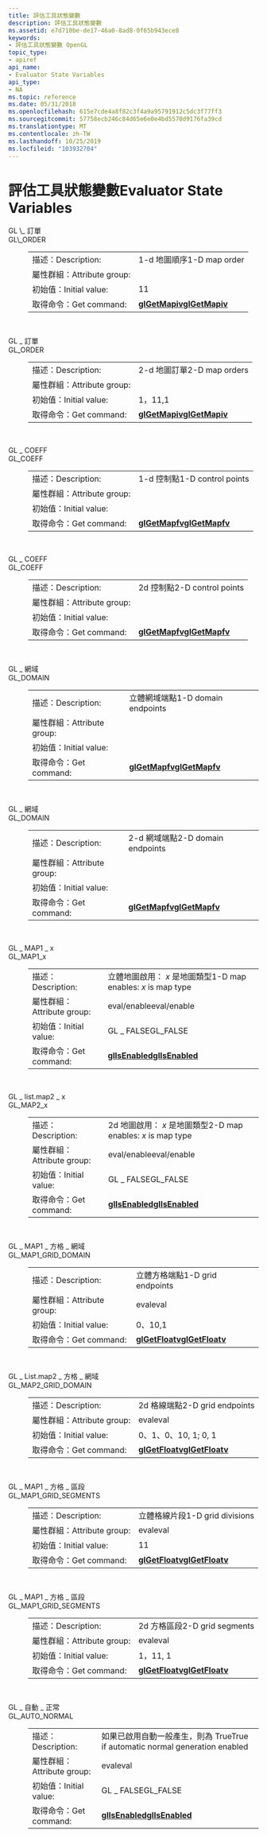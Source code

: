 ```yaml
---
title: 評估工具狀態變數
description: 評估工具狀態變數
ms.assetid: e7d710be-de17-46a0-8ad8-0f65b943ece8
keywords:
- 評估工具狀態變數 OpenGL
topic_type:
- apiref
api_name:
- Evaluator State Variables
api_type:
- NA
ms.topic: reference
ms.date: 05/31/2018
ms.openlocfilehash: 615e7cde4a8f82c3f4a9a95791912c5dc3f77ff3
ms.sourcegitcommit: 57758ecb246c84d65e6e0e4bd5570d9176fa39cd
ms.translationtype: MT
ms.contentlocale: zh-TW
ms.lasthandoff: 10/25/2019
ms.locfileid: "103932704"
---
```

# <a name="evaluator-state-variables"></a><span data-ttu-id="cd4dd-104">評估工具狀態變數</span><span class="sxs-lookup"><span data-stu-id="cd4dd-104">Evaluator State Variables</span></span>

<dl> <span data-ttu-id="cd4dd-105"><dt><span id="GL_ORDER"></span><span id="gl_order"></span>GL \_ 訂單</dt> </span><span class="sxs-lookup"><span data-stu-id="cd4dd-105"><dt><span id="GL_ORDER"></span><span id="gl_order"></span>GL\_ORDER</dt> </span></span><dd> 

|                  |                                |
|------------------|--------------------------------|
| <span data-ttu-id="cd4dd-106">描述：</span><span class="sxs-lookup"><span data-stu-id="cd4dd-106">Description:</span></span>     | <span data-ttu-id="cd4dd-107">1-d 地圖順序</span><span class="sxs-lookup"><span data-stu-id="cd4dd-107">1-D map order</span></span>                  |
| <span data-ttu-id="cd4dd-108">屬性群組：</span><span class="sxs-lookup"><span data-stu-id="cd4dd-108">Attribute group:</span></span> |                                |
| <span data-ttu-id="cd4dd-109">初始值：</span><span class="sxs-lookup"><span data-stu-id="cd4dd-109">Initial value:</span></span>   | <span data-ttu-id="cd4dd-110">1</span><span class="sxs-lookup"><span data-stu-id="cd4dd-110">1</span></span>                              |
| <span data-ttu-id="cd4dd-111">取得命令：</span><span class="sxs-lookup"><span data-stu-id="cd4dd-111">Get command:</span></span>     | [<span data-ttu-id="cd4dd-112">**glGetMapiv**</span><span class="sxs-lookup"><span data-stu-id="cd4dd-112">**glGetMapiv**</span></span>](glgetmap.md) |



 

<span data-ttu-id="cd4dd-113"></dd> <dt><span id="GL_ORDER"></span><span id="gl_order"></span>GL \_ 訂單</dt> </span><span class="sxs-lookup"><span data-stu-id="cd4dd-113"></dd> <dt><span id="GL_ORDER"></span><span id="gl_order"></span>GL\_ORDER</dt> </span></span><dd> 

|                  |                                |
|------------------|--------------------------------|
| <span data-ttu-id="cd4dd-114">描述：</span><span class="sxs-lookup"><span data-stu-id="cd4dd-114">Description:</span></span>     | <span data-ttu-id="cd4dd-115">2-d 地圖訂單</span><span class="sxs-lookup"><span data-stu-id="cd4dd-115">2-D map orders</span></span>                 |
| <span data-ttu-id="cd4dd-116">屬性群組：</span><span class="sxs-lookup"><span data-stu-id="cd4dd-116">Attribute group:</span></span> |                                |
| <span data-ttu-id="cd4dd-117">初始值：</span><span class="sxs-lookup"><span data-stu-id="cd4dd-117">Initial value:</span></span>   | <span data-ttu-id="cd4dd-118">1，1</span><span class="sxs-lookup"><span data-stu-id="cd4dd-118">1,1</span></span>                            |
| <span data-ttu-id="cd4dd-119">取得命令：</span><span class="sxs-lookup"><span data-stu-id="cd4dd-119">Get command:</span></span>     | [<span data-ttu-id="cd4dd-120">**glGetMapiv**</span><span class="sxs-lookup"><span data-stu-id="cd4dd-120">**glGetMapiv**</span></span>](glgetmap.md) |



 

<span data-ttu-id="cd4dd-121"></dd> <dt><span id="GL_COEFF"></span><span id="gl_coeff"></span>GL \_ COEFF</dt> </span><span class="sxs-lookup"><span data-stu-id="cd4dd-121"></dd> <dt><span id="GL_COEFF"></span><span id="gl_coeff"></span>GL\_COEFF</dt> </span></span><dd> 

|                  |                                |
|------------------|--------------------------------|
| <span data-ttu-id="cd4dd-122">描述：</span><span class="sxs-lookup"><span data-stu-id="cd4dd-122">Description:</span></span>     | <span data-ttu-id="cd4dd-123">1-d 控制點</span><span class="sxs-lookup"><span data-stu-id="cd4dd-123">1-D control points</span></span>             |
| <span data-ttu-id="cd4dd-124">屬性群組：</span><span class="sxs-lookup"><span data-stu-id="cd4dd-124">Attribute group:</span></span> |                                |
| <span data-ttu-id="cd4dd-125">初始值：</span><span class="sxs-lookup"><span data-stu-id="cd4dd-125">Initial value:</span></span>   |                                |
| <span data-ttu-id="cd4dd-126">取得命令：</span><span class="sxs-lookup"><span data-stu-id="cd4dd-126">Get command:</span></span>     | [<span data-ttu-id="cd4dd-127">**glGetMapfv**</span><span class="sxs-lookup"><span data-stu-id="cd4dd-127">**glGetMapfv**</span></span>](glgetmap.md) |



 

<span data-ttu-id="cd4dd-128"></dd> <dt><span id="GL_COEFF"></span><span id="gl_coeff"></span>GL \_ COEFF</dt> </span><span class="sxs-lookup"><span data-stu-id="cd4dd-128"></dd> <dt><span id="GL_COEFF"></span><span id="gl_coeff"></span>GL\_COEFF</dt> </span></span><dd> 

|                  |                                |
|------------------|--------------------------------|
| <span data-ttu-id="cd4dd-129">描述：</span><span class="sxs-lookup"><span data-stu-id="cd4dd-129">Description:</span></span>     | <span data-ttu-id="cd4dd-130">2d 控制點</span><span class="sxs-lookup"><span data-stu-id="cd4dd-130">2-D control points</span></span>             |
| <span data-ttu-id="cd4dd-131">屬性群組：</span><span class="sxs-lookup"><span data-stu-id="cd4dd-131">Attribute group:</span></span> |                                |
| <span data-ttu-id="cd4dd-132">初始值：</span><span class="sxs-lookup"><span data-stu-id="cd4dd-132">Initial value:</span></span>   |                                |
| <span data-ttu-id="cd4dd-133">取得命令：</span><span class="sxs-lookup"><span data-stu-id="cd4dd-133">Get command:</span></span>     | [<span data-ttu-id="cd4dd-134">**glGetMapfv**</span><span class="sxs-lookup"><span data-stu-id="cd4dd-134">**glGetMapfv**</span></span>](glgetmap.md) |



 

<span data-ttu-id="cd4dd-135"></dd> <dt><span id="GL_DOMAIN"></span><span id="gl_domain"></span>GL \_ 網域</dt> </span><span class="sxs-lookup"><span data-stu-id="cd4dd-135"></dd> <dt><span id="GL_DOMAIN"></span><span id="gl_domain"></span>GL\_DOMAIN</dt> </span></span><dd> 

|                  |                                |
|------------------|--------------------------------|
| <span data-ttu-id="cd4dd-136">描述：</span><span class="sxs-lookup"><span data-stu-id="cd4dd-136">Description:</span></span>     | <span data-ttu-id="cd4dd-137">立體網域端點</span><span class="sxs-lookup"><span data-stu-id="cd4dd-137">1-D domain endpoints</span></span>           |
| <span data-ttu-id="cd4dd-138">屬性群組：</span><span class="sxs-lookup"><span data-stu-id="cd4dd-138">Attribute group:</span></span> |                                |
| <span data-ttu-id="cd4dd-139">初始值：</span><span class="sxs-lookup"><span data-stu-id="cd4dd-139">Initial value:</span></span>   |                                |
| <span data-ttu-id="cd4dd-140">取得命令：</span><span class="sxs-lookup"><span data-stu-id="cd4dd-140">Get command:</span></span>     | [<span data-ttu-id="cd4dd-141">**glGetMapfv**</span><span class="sxs-lookup"><span data-stu-id="cd4dd-141">**glGetMapfv**</span></span>](glgetmap.md) |



 

<span data-ttu-id="cd4dd-142"></dd> <dt><span id="GL_DOMAIN"></span><span id="gl_domain"></span>GL \_ 網域</dt> </span><span class="sxs-lookup"><span data-stu-id="cd4dd-142"></dd> <dt><span id="GL_DOMAIN"></span><span id="gl_domain"></span>GL\_DOMAIN</dt> </span></span><dd> 

|                  |                                |
|------------------|--------------------------------|
| <span data-ttu-id="cd4dd-143">描述：</span><span class="sxs-lookup"><span data-stu-id="cd4dd-143">Description:</span></span>     | <span data-ttu-id="cd4dd-144">2-d 網域端點</span><span class="sxs-lookup"><span data-stu-id="cd4dd-144">2-D domain endpoints</span></span>           |
| <span data-ttu-id="cd4dd-145">屬性群組：</span><span class="sxs-lookup"><span data-stu-id="cd4dd-145">Attribute group:</span></span> |                                |
| <span data-ttu-id="cd4dd-146">初始值：</span><span class="sxs-lookup"><span data-stu-id="cd4dd-146">Initial value:</span></span>   |                                |
| <span data-ttu-id="cd4dd-147">取得命令：</span><span class="sxs-lookup"><span data-stu-id="cd4dd-147">Get command:</span></span>     | [<span data-ttu-id="cd4dd-148">**glGetMapfv**</span><span class="sxs-lookup"><span data-stu-id="cd4dd-148">**glGetMapfv**</span></span>](glgetmap.md) |



 

<span data-ttu-id="cd4dd-149"></dd> <dt><span id="GL_MAP1_x"></span><span id="gl_map1_x"></span><span id="GL_MAP1_X"></span>GL \_ MAP1 \_ x</dt> </span><span class="sxs-lookup"><span data-stu-id="cd4dd-149"></dd> <dt><span id="GL_MAP1_x"></span><span id="gl_map1_x"></span><span id="GL_MAP1_X"></span>GL\_MAP1\_x</dt> </span></span><dd> 

|                  |                                    |
|------------------|------------------------------------|
| <span data-ttu-id="cd4dd-150">描述：</span><span class="sxs-lookup"><span data-stu-id="cd4dd-150">Description:</span></span>     | <span data-ttu-id="cd4dd-151">立體地圖啟用： *x* 是地圖類型</span><span class="sxs-lookup"><span data-stu-id="cd4dd-151">1-D map enables: *x* is map type</span></span>   |
| <span data-ttu-id="cd4dd-152">屬性群組：</span><span class="sxs-lookup"><span data-stu-id="cd4dd-152">Attribute group:</span></span> | <span data-ttu-id="cd4dd-153">eval/enable</span><span class="sxs-lookup"><span data-stu-id="cd4dd-153">eval/enable</span></span>                        |
| <span data-ttu-id="cd4dd-154">初始值：</span><span class="sxs-lookup"><span data-stu-id="cd4dd-154">Initial value:</span></span>   | <span data-ttu-id="cd4dd-155">GL \_ FALSE</span><span class="sxs-lookup"><span data-stu-id="cd4dd-155">GL\_FALSE</span></span>                          |
| <span data-ttu-id="cd4dd-156">取得命令：</span><span class="sxs-lookup"><span data-stu-id="cd4dd-156">Get command:</span></span>     | [<span data-ttu-id="cd4dd-157">**glIsEnabled**</span><span class="sxs-lookup"><span data-stu-id="cd4dd-157">**glIsEnabled**</span></span>](glisenabled.md) |



 

<span data-ttu-id="cd4dd-158"></dd> <dt><span id="GL_MAP2_x"></span><span id="gl_map2_x"></span><span id="GL_MAP2_X"></span>GL \_ list.map2 \_ x</dt> </span><span class="sxs-lookup"><span data-stu-id="cd4dd-158"></dd> <dt><span id="GL_MAP2_x"></span><span id="gl_map2_x"></span><span id="GL_MAP2_X"></span>GL\_MAP2\_x</dt> </span></span><dd> 

|                  |                                    |
|------------------|------------------------------------|
| <span data-ttu-id="cd4dd-159">描述：</span><span class="sxs-lookup"><span data-stu-id="cd4dd-159">Description:</span></span>     | <span data-ttu-id="cd4dd-160">2d 地圖啟用： *x* 是地圖類型</span><span class="sxs-lookup"><span data-stu-id="cd4dd-160">2-D map enables: *x* is map type</span></span>   |
| <span data-ttu-id="cd4dd-161">屬性群組：</span><span class="sxs-lookup"><span data-stu-id="cd4dd-161">Attribute group:</span></span> | <span data-ttu-id="cd4dd-162">eval/enable</span><span class="sxs-lookup"><span data-stu-id="cd4dd-162">eval/enable</span></span>                        |
| <span data-ttu-id="cd4dd-163">初始值：</span><span class="sxs-lookup"><span data-stu-id="cd4dd-163">Initial value:</span></span>   | <span data-ttu-id="cd4dd-164">GL \_ FALSE</span><span class="sxs-lookup"><span data-stu-id="cd4dd-164">GL\_FALSE</span></span>                          |
| <span data-ttu-id="cd4dd-165">取得命令：</span><span class="sxs-lookup"><span data-stu-id="cd4dd-165">Get command:</span></span>     | [<span data-ttu-id="cd4dd-166">**glIsEnabled**</span><span class="sxs-lookup"><span data-stu-id="cd4dd-166">**glIsEnabled**</span></span>](glisenabled.md) |



 

<span data-ttu-id="cd4dd-167"></dd> <dt><span id="GL_MAP1_GRID_DOMAIN"></span><span id="gl_map1_grid_domain"></span>GL \_ MAP1 \_ 方格 \_ 網域</dt> </span><span class="sxs-lookup"><span data-stu-id="cd4dd-167"></dd> <dt><span id="GL_MAP1_GRID_DOMAIN"></span><span id="gl_map1_grid_domain"></span>GL\_MAP1\_GRID\_DOMAIN</dt> </span></span><dd> 

|                  |                                                                                |
|------------------|--------------------------------------------------------------------------------|
| <span data-ttu-id="cd4dd-168">描述：</span><span class="sxs-lookup"><span data-stu-id="cd4dd-168">Description:</span></span>     | <span data-ttu-id="cd4dd-169">立體方格端點</span><span class="sxs-lookup"><span data-stu-id="cd4dd-169">1-D grid endpoints</span></span>                                                             |
| <span data-ttu-id="cd4dd-170">屬性群組：</span><span class="sxs-lookup"><span data-stu-id="cd4dd-170">Attribute group:</span></span> | <span data-ttu-id="cd4dd-171">eval</span><span class="sxs-lookup"><span data-stu-id="cd4dd-171">eval</span></span>                                                                           |
| <span data-ttu-id="cd4dd-172">初始值：</span><span class="sxs-lookup"><span data-stu-id="cd4dd-172">Initial value:</span></span>   | <span data-ttu-id="cd4dd-173">0、1</span><span class="sxs-lookup"><span data-stu-id="cd4dd-173">0,1</span></span>                                                                            |
| <span data-ttu-id="cd4dd-174">取得命令：</span><span class="sxs-lookup"><span data-stu-id="cd4dd-174">Get command:</span></span>     | [<span data-ttu-id="cd4dd-175">**glGetFloatv**</span><span class="sxs-lookup"><span data-stu-id="cd4dd-175">**glGetFloatv**</span></span>](glgetbooleanv--glgetdoublev--glgetfloatv--glgetintegerv.md) |



 

<span data-ttu-id="cd4dd-176"></dd> <dt><span id="GL_MAP2_GRID_DOMAIN"></span><span id="gl_map2_grid_domain"></span>GL \_ List.map2 \_ 方格 \_ 網域</dt> </span><span class="sxs-lookup"><span data-stu-id="cd4dd-176"></dd> <dt><span id="GL_MAP2_GRID_DOMAIN"></span><span id="gl_map2_grid_domain"></span>GL\_MAP2\_GRID\_DOMAIN</dt> </span></span><dd> 

|                  |                                                                                |
|------------------|--------------------------------------------------------------------------------|
| <span data-ttu-id="cd4dd-177">描述：</span><span class="sxs-lookup"><span data-stu-id="cd4dd-177">Description:</span></span>     | <span data-ttu-id="cd4dd-178">2d 格線端點</span><span class="sxs-lookup"><span data-stu-id="cd4dd-178">2-D grid endpoints</span></span>                                                             |
| <span data-ttu-id="cd4dd-179">屬性群組：</span><span class="sxs-lookup"><span data-stu-id="cd4dd-179">Attribute group:</span></span> | <span data-ttu-id="cd4dd-180">eval</span><span class="sxs-lookup"><span data-stu-id="cd4dd-180">eval</span></span>                                                                           |
| <span data-ttu-id="cd4dd-181">初始值：</span><span class="sxs-lookup"><span data-stu-id="cd4dd-181">Initial value:</span></span>   | <span data-ttu-id="cd4dd-182">0、1、0、1</span><span class="sxs-lookup"><span data-stu-id="cd4dd-182">0, 1; 0, 1</span></span>                                                                     |
| <span data-ttu-id="cd4dd-183">取得命令：</span><span class="sxs-lookup"><span data-stu-id="cd4dd-183">Get command:</span></span>     | [<span data-ttu-id="cd4dd-184">**glGetFloatv**</span><span class="sxs-lookup"><span data-stu-id="cd4dd-184">**glGetFloatv**</span></span>](glgetbooleanv--glgetdoublev--glgetfloatv--glgetintegerv.md) |



 

<span data-ttu-id="cd4dd-185"></dd> <dt><span id="GL_MAP1_GRID_SEGMENTS"></span><span id="gl_map1_grid_segments"></span>GL \_ MAP1 \_ 方格 \_ 區段</dt> </span><span class="sxs-lookup"><span data-stu-id="cd4dd-185"></dd> <dt><span id="GL_MAP1_GRID_SEGMENTS"></span><span id="gl_map1_grid_segments"></span>GL\_MAP1\_GRID\_SEGMENTS</dt> </span></span><dd> 

|                  |                                    |
|------------------|------------------------------------|
| <span data-ttu-id="cd4dd-186">描述：</span><span class="sxs-lookup"><span data-stu-id="cd4dd-186">Description:</span></span>     | <span data-ttu-id="cd4dd-187">立體格線片段</span><span class="sxs-lookup"><span data-stu-id="cd4dd-187">1-D grid divisions</span></span>                 |
| <span data-ttu-id="cd4dd-188">屬性群組：</span><span class="sxs-lookup"><span data-stu-id="cd4dd-188">Attribute group:</span></span> | <span data-ttu-id="cd4dd-189">eval</span><span class="sxs-lookup"><span data-stu-id="cd4dd-189">eval</span></span>                               |
| <span data-ttu-id="cd4dd-190">初始值：</span><span class="sxs-lookup"><span data-stu-id="cd4dd-190">Initial value:</span></span>   | <span data-ttu-id="cd4dd-191">1</span><span class="sxs-lookup"><span data-stu-id="cd4dd-191">1</span></span>                                  |
| <span data-ttu-id="cd4dd-192">取得命令：</span><span class="sxs-lookup"><span data-stu-id="cd4dd-192">Get command:</span></span>     | [<span data-ttu-id="cd4dd-193">**glGetFloatv**</span><span class="sxs-lookup"><span data-stu-id="cd4dd-193">**glGetFloatv**</span></span>](glgetfloatv.md) |



 

<span data-ttu-id="cd4dd-194"></dd> <dt><span id="GL_MAP1_GRID_SEGMENTS"></span><span id="gl_map1_grid_segments"></span>GL \_ MAP1 \_ 方格 \_ 區段</dt> </span><span class="sxs-lookup"><span data-stu-id="cd4dd-194"></dd> <dt><span id="GL_MAP1_GRID_SEGMENTS"></span><span id="gl_map1_grid_segments"></span>GL\_MAP1\_GRID\_SEGMENTS</dt> </span></span><dd> 

|                  |                                                                                |
|------------------|--------------------------------------------------------------------------------|
| <span data-ttu-id="cd4dd-195">描述：</span><span class="sxs-lookup"><span data-stu-id="cd4dd-195">Description:</span></span>     | <span data-ttu-id="cd4dd-196">2d 方格區段</span><span class="sxs-lookup"><span data-stu-id="cd4dd-196">2-D grid segments</span></span>                                                              |
| <span data-ttu-id="cd4dd-197">屬性群組：</span><span class="sxs-lookup"><span data-stu-id="cd4dd-197">Attribute group:</span></span> | <span data-ttu-id="cd4dd-198">eval</span><span class="sxs-lookup"><span data-stu-id="cd4dd-198">eval</span></span>                                                                           |
| <span data-ttu-id="cd4dd-199">初始值：</span><span class="sxs-lookup"><span data-stu-id="cd4dd-199">Initial value:</span></span>   | <span data-ttu-id="cd4dd-200">1，1</span><span class="sxs-lookup"><span data-stu-id="cd4dd-200">1, 1</span></span>                                                                           |
| <span data-ttu-id="cd4dd-201">取得命令：</span><span class="sxs-lookup"><span data-stu-id="cd4dd-201">Get command:</span></span>     | [<span data-ttu-id="cd4dd-202">**glGetFloatv**</span><span class="sxs-lookup"><span data-stu-id="cd4dd-202">**glGetFloatv**</span></span>](glgetbooleanv--glgetdoublev--glgetfloatv--glgetintegerv.md) |



 

<span data-ttu-id="cd4dd-203"></dd> <dt><span id="GL_AUTO_NORMAL"></span><span id="gl_auto_normal"></span>GL \_ 自動 \_ 正常</dt> </span><span class="sxs-lookup"><span data-stu-id="cd4dd-203"></dd> <dt><span id="GL_AUTO_NORMAL"></span><span id="gl_auto_normal"></span>GL\_AUTO\_NORMAL</dt> </span></span><dd> 

|                  |                                             |
|------------------|---------------------------------------------|
| <span data-ttu-id="cd4dd-204">描述：</span><span class="sxs-lookup"><span data-stu-id="cd4dd-204">Description:</span></span>     | <span data-ttu-id="cd4dd-205">如果已啟用自動一般產生，則為 True</span><span class="sxs-lookup"><span data-stu-id="cd4dd-205">True if automatic normal generation enabled</span></span> |
| <span data-ttu-id="cd4dd-206">屬性群組：</span><span class="sxs-lookup"><span data-stu-id="cd4dd-206">Attribute group:</span></span> | <span data-ttu-id="cd4dd-207">eval</span><span class="sxs-lookup"><span data-stu-id="cd4dd-207">eval</span></span>                                        |
| <span data-ttu-id="cd4dd-208">初始值：</span><span class="sxs-lookup"><span data-stu-id="cd4dd-208">Initial value:</span></span>   | <span data-ttu-id="cd4dd-209">GL \_ FALSE</span><span class="sxs-lookup"><span data-stu-id="cd4dd-209">GL\_FALSE</span></span>                                   |
| <span data-ttu-id="cd4dd-210">取得命令：</span><span class="sxs-lookup"><span data-stu-id="cd4dd-210">Get command:</span></span>     | [<span data-ttu-id="cd4dd-211">**glIsEnabled**</span><span class="sxs-lookup"><span data-stu-id="cd4dd-211">**glIsEnabled**</span></span>](glisenabled.md)          |



 

</dd> </dl>

 

 




